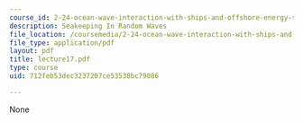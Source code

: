 ```yaml
---
course_id: 2-24-ocean-wave-interaction-with-ships-and-offshore-energy-systems-13-022-spring-2002
description: Seakeeping In Random Waves
file_location: /coursemedia/2-24-ocean-wave-interaction-with-ships-and-offshore-energy-systems-13-022-spring-2002/712feb53dec3237207ce53538bc79086_lecture17.pdf
file_type: application/pdf
layout: pdf
title: lecture17.pdf
type: course
uid: 712feb53dec3237207ce53538bc79086

---
```

None